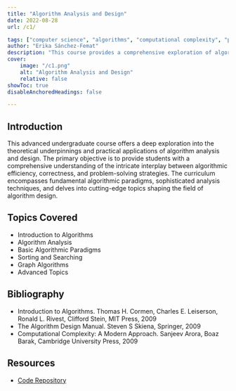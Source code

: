 ```yaml
---
title: "Algorithm Analysis and Design" 
date: 2022-08-28
url: /c1/

tags: ["computer science", "algorithms", "computational complexity", "python"]
author: "Erika Sánchez-Femat"
description: "This course provides a comprehensive exploration of algorithmic efficiency, covering fundamental paradigms, advanced design strategies, and theoretical aspects such as computational complexity." 
cover:
    image: "/c1.png"
    alt: "Algorithm Analysis and Design"
    relative: false
showToc: true
disableAnchoredHeadings: false

---
```


## Introduction

This advanced undergraduate course offers a deep exploration into the theoretical underpinnings and practical applications of algorithm analysis and design. The primary objective is to provide students with a comprehensive understanding of the intricate interplay between algorithmic efficiency, correctness, and problem-solving strategies. The curriculum encompasses fundamental algorithmic paradigms, sophisticated analysis techniques, and delves into cutting-edge topics shaping the field of algorithm design.

## Topics Covered

+ Introduction to Algorithms
+ Algorithm Analysis
+ Basic Algorithmic Paradigms
+ Sorting and Searching
+ Graph Algorithms
+ Advanced Topics

## Bibliography

+ Introduction to Algorithms. Thomas H. Cormen, Charles E. Leiserson, Ronald L. Rivest, Clifford Stein, MIT Press, 2009
+ The Algorithm Design Manual. Steven S Skiena, Springer, 2009
+ Computational Complexity: A Modern Approach. Sanjeev Arora, Boaz Barak, Cambridge University Press, 2009

## Resources
+ [Code Repository](https://github.com/helloerikaaa/AnalisisAlgoritmos)
